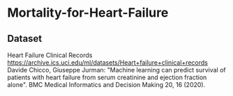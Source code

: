 # Mortality-for-Heart-Failure
## Dataset
Heart Failure Clinical Records
https://archive.ics.uci.edu/ml/datasets/Heart+failure+clinical+records
Davide Chicco, Giuseppe Jurman: "Machine learning can predict survival of patients with heart failure from serum creatinine and ejection fraction alone". BMC Medical Informatics and Decision Making 20, 16 (2020).
